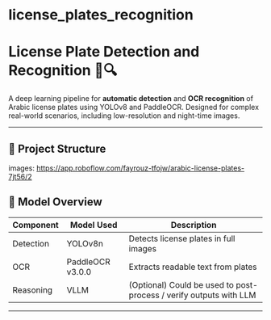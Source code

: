 # license_plates_recognition
# License Plate Detection and Recognition 🚗🔍

A deep learning pipeline for **automatic detection** and **OCR recognition** of Arabic license plates using YOLOv8 and PaddleOCR. Designed for complex real-world scenarios, including low-resolution and night-time images.

---

## 🔧 Project Structure

 images: https://app.roboflow.com/fayrouz-tfojw/arabic-license-plates-7jt56/2
 
 ## 🧠 Model Overview

| Component     | Model Used      | Description                          |
|---------------|------------------|--------------------------------------|
| Detection     | YOLOv8n          | Detects license plates in full images |
| OCR           | PaddleOCR v3.0.0   | Extracts readable text from plates    |
| Reasoning     | VLLM             | (Optional) Could be used to post-process / verify outputs with LLM |

---

